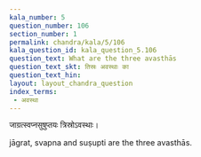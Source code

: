 ```yaml
---
kala_number: 5
question_number: 106
section_number: 1
permalink: chandra/kala/5/106
kala_question_id: kala_question_5.106
question_text: What are the three avasthās
question_text_skt: तिस्रः अवस्थाः का
question_text_hin: 
layout: layout_chandra_question
index_terms:
 - अवस्था
---
```


<!-- skt-start -->
जाग्रत्स्वप्नसुषुप्तयः त्रिस्रोऽवस्थाः। 
<!-- skt-end -->

<!-- eng-start -->
jāgrat, svapna and suṣupti are the three avasthās.
<!-- eng-end -->
